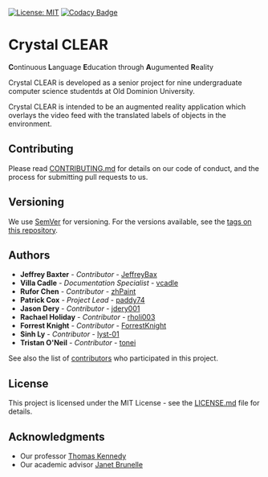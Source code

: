 [![License: MIT](https://img.shields.io/badge/License-MIT-yellow.svg)](https://opensource.org/licenses/MIT)
[![Codacy Badge](https://api.codacy.com/project/badge/Grade/17fd79b0fb414acc86d791d68c7c4ac0)](https://www.codacy.com/app/paddy74/crystal-clear?utm_source=github.com&amp;utm_medium=referral&amp;utm_content=paddy74/crystal-clear&amp;utm_campaign=Badge_Grade)

# Crystal CLEAR

**C**ontinuous **L**anguage **E**ducation through **A**ugumented **R**eality

Crystal CLEAR is developed as a senior project for nine undergraduate computer science studentds at Old Dominion University.

Crystal CLEAR is intended to be an augmented reality application which overlays the video feed with the translated labels of objects in the environment.

## Contributing

Please read [CONTRIBUTING.md](CONTRIBUTING.md) for details on our code of conduct, and the process for submitting pull requests to us.

## Versioning

We use [SemVer](http://semver.org/) for versioning. For the versions available, see the [tags on this repository]().

## Authors

* **Jeffrey Baxter** - *Contributor* - [JeffreyBax](https://github.com/JeffreyBax)
* **Villa Cadle** - *Documentation Specialist* - [vcadle](https://github.com/vcadle)
* **Rufor Chen** - *Contributor* - [zhPaint](https://github.com/zhPaint)
* **Patrick Cox** - *Project Lead* - [paddy74](https://github.com/paddy74)
* **Jason Dery** - *Contributor* - [jdery001](https://github.com/jdery001)
* **Rachael Holiday** - *Contributor* - [rholi003](https://github.com/rholi003)
* **Forrest Knight** - *Contributor* - [ForrestKnight](https://github.com/ForrestKnight)
* **Sinh Ly** - *Contributor* - [lyst-01](https://github.com/lyst-01)
* **Tristan O'Neil** - *Contributor* - [tonei](https://github.com/tonei)

See also the list of [contributors](https://github.com/paddy74/cs532-s17/graphs/contributors) who participated in this project.

## License

This project is licensed under the MIT License - see the [LICENSE.md](LICENSE.md) file for details.

## Acknowledgments

* Our professor [Thomas Kennedy](http://www.cs.odu.edu/~tkennedy/)
* Our academic advisor [Janet Brunelle](http://www.cs.odu.edu/~brunelle/)
